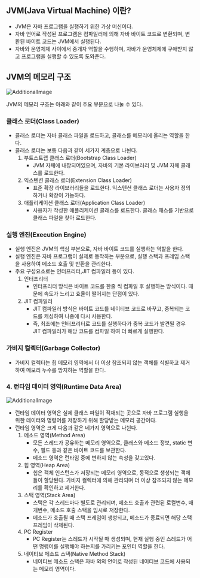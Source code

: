 ## JVM(Java Virtual Machine) 이란?
- JVM은 자바 프로그램을 실행하기 위한 가상 머신이다. 
- 자바 언어로 작성된 프로그램은 컴파일러에 의해 자바 바이트 코드로 변환되며, 변환된 바이트 코드는 JVM에서 실행된다.
- 자바와 운영체제 사이에서 중개자 역할을 수행하며, 자바가 운영체제에 구애받지 않고 프로그램을 실행할 수 있도록 도와준다.

## JVM의 메모리 구조

![AdditionalImage](https://goodgid.github.io/assets/img/java/Java-JVM_1.png)

 JVM의 메모리 구조는 아래와 같이 주요 부분으로 나눌 수 있다.

### 클래스 로더(Class Loader)
- 클래스 로더는 자바 클래스 파일을 로드하고, 클래스를 메모리에 올리는 역할을 한다.
- 클래스 로더는 보통 다음과 같이 세가지 계층으로 나뉜다.
  1. 부트스트랩 클래스 로더(Bootstrap Class Loader) 
     - JVM 자체에 내장되어있으며, 자바의 기본 라이브러리 및 JVM 자체 클래스를 로드한다.
  2. 익스텐션 클래스 로더(Extension Class Loader)
     - 표준 확장 라이브러리들을 로드한다. 익스텐션 클래스 로더는 사용자 정의하거나 확장이 가능하다.
  3. 애플리케이션 클래스 로더(Application Class Loader)
     - 사용자가 작성한 애플리케이션 클래스를 로드한다. 클래스 패스를 기반으로 클래스 파일을 찾아 로드한다.

### 실행 엔진(Execution Engine)
- 실행 엔진은 JVM의 핵심 부분으로, 자바 바이트 코드를 실행하는 역할을 한다.
- 실행 엔진은 자바 프로그램이 실제로 동작하는 부분으로, 실행 스택과 프레임 스택을 사용하여 메소드 호출 및 반환을 관리한다.
- 주요 구성요소로는 인터프리터,JIT 컴파일러 등이 있다.
  1. 인터프리터
     - 인터프리터 방식은 바이트 코드를 한줄 씩 컴파일 후 실행하는 방식이다. 때문에 속도가 느리고 효율이 떨어지는 단점이 있다.
  2. JIT 컴파일러
     - JIT 컴파일러 방식은 바이트 코드를 네이티브 코드로 바꾸고, 중복되는 코드를 캐싱하여 나중에 다시 사용한다.
     - 즉, 최초에는 인터프리터로 코드를 실행하다가 중복 코드가 발견될 경우 JIT 컴파일러가 해당 코드를 컴파일 하여 더 빠르게 실행한다.
  
### 가비지 컬렉터(Garbage Collector)
- 가비지 컬렉터는 힙 메모리 영역에서 더 이상 참조되지 않는 객체를 식별하고 제거하여 메모리 누수를 방지하는 역할을 한다.

### 4. 런타임 데이터 영역(Runtime Data Area)
![AdditionalImage](https://tecoble.techcourse.co.kr/static/a0b18cc999920474a1852901e1e46ebf/6f641/2021-08-09-jvm-runtime-data-area-structure.png)

- 런타임 데이터 영역은 실제 클래스 파일이 적재되는 곳으로 자바 프로그램 실행을 위한 데이터와 명령어를 저장하기 위해 할당받는 메모리 공간이다. 
- 런타임 영역은 크게 다음과 같은 네가지 영역으로 나뉜다.
  1. 메소드 영역(Method Area)
     - 모든 스레드가 공유하는 메모리 영역으로, 클래스와 메소드 정보, static 변수, 필드 등과 같은 바이트 코드를 보관한다.
     - 메소드 영역은 런타임 중에 변하지 않는 속성을 갖고있다.
  2. 힙 영역(Heap Area)
     - 힙은 객체 인스턴스가 저장되는 메모리 영역으로, 동적으로 생성되는 객체들이 할당된다. 가비지 컬렉터에 의해 관리되며 더 이상 참조되지 않는 메모리를 확인하고 제거한다.
  3. 스택 영역(Stack Area)
     - 스택은 각 스레드마다 별도로 관리되며, 메소드 호출과 관련된 로컬변수, 매개변수, 메소드 호출 스택을 임시로 저장한다.
     - 메소드가 호출될 때 스택 프레임이 생성되고, 메소드가 종료되면 해당 스택 프레임이 삭제된다.
  4. PC Register
     - PC Register는 스레드가 시작될 때 생성되며, 현재 실행 중인 스레드가 어떤 명령어를 실행해야 하는지를 가리키는 포인터 역할을 한다.
  5. 네이티브 메소드 스택(Native Method Stack)
     - 네이티브 메소드 스택은 자바 외의 언어로 작성된 네이티브 코드에 사용되는 메모리 영역이다.